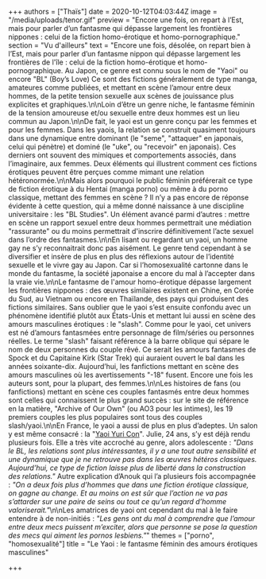 +++
authors = ["Thaïs"]
date = 2020-10-12T04:03:44Z
image = "/media/uploads/tenor.gif"
preview = "Encore une fois, on repart à l’Est, mais pour parler d’un fantasme qui dépasse largement les frontières nippones : celui de la fiction homo-érotique et homo-pornographique."
section = "Vu d'ailleurs"
text = "Encore une fois, désolée, on repart bien à l’Est, mais pour parler d’un fantasme nippon qui dépasse largement les frontières de l'île : celui de la fiction homo-érotique et homo-pornographique. Au Japon, ce genre est connu sous le nom de \"Yaoi\" ou encore \"BL\" (Boy’s Love) Ce sont des fictions généralement de type manga, amateures comme publiées, et mettant en scène l’amour entre deux hommes, de la petite tension sexuelle aux scènes de jouissance plus explicites et graphiques.\n\nLoin d’être un genre niche, le fantasme féminin de la tension amoureuse et/ou sexuelle entre deux hommes est un lieu commun au Japon.\n\nDe fait, le yaoi est un genre conçu par les femmes et pour les femmes. Dans les yaois, la relation se construit quasiment toujours dans une dynamique entre dominant (le \"seme\", \"attaquer\" en japonais, celui qui pénètre) et dominé (le \"uke\", ou \"recevoir\" en japonais). Ces derniers ont souvent des mimiques et comportements associés, dans l’imaginaire, aux femmes. Deux éléments qui illustrent comment ces fictions érotiques peuvent être perçues comme mimant une relation hétéronormée.\n\nMais alors pourquoi le public féminin préférerait ce type de fiction érotique à du Hentai (manga porno) ou même à du porno classique, mettant des femmes en scène ? Il n’y a pas encore de réponse évidente à cette question, qui a même donné naissance à une discipline universitaire : les \"BL Studies\". Un élément avancé parmi d’autres : mettre en scène un rapport sexuel entre deux hommes permettrait une médiation \"rassurante\" ou du moins permettrait d'inscrire définitivement l’acte sexuel dans l’ordre des fantasmes.\n\nEn lisant ou regardant un yaoi, un homme gay ne s’y reconnaitrait donc pas aisément. Le genre tend cependant à se diversifier et insère de plus en plus des réflexions autour de l’identité sexuelle et le vivre gay au Japon. Car si l’homosexualité cartonne dans le monde du fantasme, la société japonaise a encore du mal à l’accepter dans la vraie vie.\n\nLe fantasme de l'amour homo-érotique dépasse largement les frontières nippones : des œuvres similaires existent en Chine, en Corée du Sud, au Vietnam ou encore en Thaïlande, des pays qui produisent des fictions similaires. Sans oublier que le yaoi s’est ensuite confondu avec un phénomène identifié plutôt aux États-Unis et mettant lui aussi en scène des amours masculines érotiques : le \"slash\". Comme pour le yaoi, cet univers est né d’amours fantasmées entre personnage de film/séries ou personnes réelles. Le terme \"slash\" faisant référence à la barre oblique qui sépare le nom de deux personnes du couple rêvé. Ce serait les amours fantasmes de Spock et du Capitaine Kirk (Star Trek) qui auraient ouvert le bal dans les années soixante-dix. Aujourd’hui, les fanfictions mettant en scène des amours masculines où les avertissements \"-18\" fusent. Encore une fois les auteurs sont, pour la plupart, des femmes.\n\nLes histoires de fans (ou fanfictions) mettant en scène ces couples fantasmés entre deux hommes sont celles qui connaissent le plus grand succès : sur le site de référence en la matière, \"Archive of Our Own\" (ou AO3 pour les intimes), les 19 premiers couples les plus populaires sont tous des couples slash/yaoi.\n\nEn France, le yaoi a aussi de plus en plus d’adeptes. Un salon y est même consacré : la \"[Yaoi Yuri Con](https://y-con-france.com/)\".  Julie, 24 ans, s’y est déjà rendu plusieurs fois. Elle a très vite accroché au genre, alors adolescente : _\"Dans le BL, les relations sont plus intéressantes, il y a une tout autre sensibilité et une dynamique que je ne retrouve pas dans les œuvres hétéros classiques. Aujourd’hui, ce type de fiction laisse plus de liberté dans la construction des relations.\"_ Autre explication d’Anouk qui l’a plusieurs fois accompagnée : _\"On a deux fois plus d’hommes que dans une fiction érotique classique, on gagne au change. Et au moins on est sûr que l’action ne va pas s’attarder sur une paire de seins ou tout ce qu’un regard d’homme valoriserait.\"_\n\nLes amatrices de yaoi ont cependant du mal à le faire entendre à de non-initiés : _\"Les gens ont du mal à comprendre que l’amour entre deux mecs puissent m’exciter, alors que personne se pose la question des mecs qui aiment les pornos lesbiens.\"_"
themes = ["porno", "homosexualité"]
title = "Le Yaoi : le fantasme féminin des amours érotiques masculines"

+++
